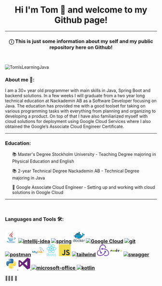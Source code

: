 <h1 align="center">Hi I'm Tom 👋 and welcome to my Github page!</h1>
<hr>
<h3 align="center">ⓘ This is just some information about my self and my public repository here on Github!</h3>
<br>
<p align="left"> <img src="https://komarev.com/ghpvc/?username=TomIsLearningJava&label=Profile%20views&color=0e75b6&style=flat" alt="TomIsLearningJava" /> </p>

<h3>About me 🧐:</h3>
<p>
I am a 30+ year old programmer with main skills in Java, Spring Boot and backend solutions. In a few weeks I will graduate from a two year long technical education at Nackademin AB as a Software Developer focusing on Java. The education has provided me with a good toolset for taking on various programming tasks with everything from planning and organizing to developing a product. On top of that I have also familiarized myself with cloud solutions for deployment using Google Cloud Services where I also obtained the Google’s Associate Cloud Engineer Certificate.
</p>
<hr>
<h3>Education:</h3>
<ul>📚 Master's Degree Stockholm University - Teaching Degree majoring in Physical Education and English</ul>
<ul>📚 2-year Technical Degree Nackademin AB - Technical Degree majoring in Java</ul>
<ul>📝 Google Associate Cloud Engineer - Setting up and working with cloud solutions in Google Cloud</ul>
<hr>
<br>
<h3 align="left">Languages and Tools 🛠:</h3>
<h3>
<a href="https://www.java.com" target="_blank" rel="noreferrer"><img src="https://raw.githubusercontent.com/devicons/devicon/master/icons/java/java-original.svg" alt="java" width="40" height="40"/></a>
<a href="https://www.jetbrains.com/idea/" target="_blank" rel="noreferrer"><img src="https://upload.wikimedia.org/wikipedia/commons/thumb/9/9c/IntelliJ_IDEA_Icon.svg/1024px-IntelliJ_IDEA_Icon.svg.png" alt="intellij-idea" width="40" height="40"></a>
<a href="https://spring.io/" target="_blank" rel="noreferrer">  <img src="https://www.vectorlogo.zone/logos/springio/springio-icon.svg" alt="spring" width="40" height="40"/></a>
<a href="https://www.docker.com/" target="_blank" rel="noreferrer"><img src="https://raw.githubusercontent.com/devicons/devicon/master/icons/docker/docker-original-wordmark.svg" alt="docker" width="40" height="40"/></a>
<a href="https://cloud.google.com/certification/cloud-engineer" target="_blank" rel="noreferrer"><img src="https://www.vectorlogo.zone/logos/google_cloud/google_cloud-icon.svg" alt="Google Cloud" width="40" height="40"/></a>
<a href="https://git-scm.com/" target="_blank" rel="noreferrer"><img src="https://www.vectorlogo.zone/logos/git-scm/git-scm-icon.svg" alt="git" width="40" height="40"/></a>
<a href="https://postman.com" target="_blank" rel="noreferrer"><img src="https://www.vectorlogo.zone/logos/getpostman/getpostman-icon.svg" alt="postman" width="40" height="40"/></a>
<a href="https://www.mysql.com/" target="_blank" rel="noreferrer"><img src="https://raw.githubusercontent.com/devicons/devicon/master/icons/mysql/mysql-original-wordmark.svg" alt="mysql" width="40" height="40"/></a>
<a href="https://reactjs.org/" target="_blank" rel="noreferrer"><img src="https://raw.githubusercontent.com/devicons/devicon/master/icons/react/react-original-wordmark.svg" alt="react" width="40" height="40"/></a>
<a href="https://developer.mozilla.org/en-US/docs/Web/JavaScript" target="_blank" rel="noreferrer"><img src="https://raw.githubusercontent.com/devicons/devicon/master/icons/javascript/javascript-original.svg" alt="javascript" width="40" height="40"/></a>
<a href="https://tailwindcss.com/" target="_blank" rel="noreferrer"><img src="https://www.vectorlogo.zone/logos/tailwindcss/tailwindcss-icon.svg" alt="tailwind" width="40" height="40"/></a>
<a href="https://redux.js.org" target="_blank" rel="noreferrer"><img src="https://raw.githubusercontent.com/devicons/devicon/master/icons/redux/redux-original.svg" alt="redux" width="40" height="40"/></a>
<a href="https://nodejs.org" target="_blank" rel="noreferrer"><img src="https://raw.githubusercontent.com/devicons/devicon/master/icons/nodejs/nodejs-original-wordmark.svg" alt="nodejs" width="40" height="40"/></a>
<a href="https://swagger.io" target="_blank" rel="noreferrer"> <img src="https://seeklogo.com/images/S/swagger-logo-A49F73BAF4-seeklogo.com.png" alt="swagger" width="40" height="40"/> </a>
<a href="https://www.python.org" target="_blank" rel="noreferrer"> <img src="https://raw.githubusercontent.com/devicons/devicon/master/icons/python/python-original.svg" alt="python" width="40" height="40"/> </a>
<a href="https://visualstudio.microsoft.com/" target="_blank" rel="noreferrer"> <img src="https://raw.githubusercontent.com/devicons/devicon/master/icons/visualstudio/visualstudio-plain.svg" alt="visualstudio" width="40" height="40"/>
<a href="https://www.office.com/" target="_blank" rel="noreferrer"> <img src="https://upload.wikimedia.org/wikipedia/commons/thumb/5/5f/Microsoft_Office_logo_%282019%E2%80%93present%29.svg/1200px-Microsoft_Office_logo_%282019%E2%80%93present%29.svg.png" alt="microsoft-office" width="40" height="40"/>
<a href="https://kotlinlang.org" target="_blank" rel="noreferrer"><img src="https://www.vectorlogo.zone/logos/kotlinlang/kotlinlang-icon.svg" alt="kotlin" width="40" height="40"/></a>
</h3>

  

💬📍📝 📧 

